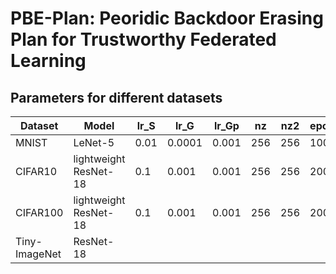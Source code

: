 # PBE-Plan: Peoridic Backdoor Erasing Plan for Trustworthy Federated Learning

## Parameters for different datasets

|Dataset|Model|lr_S|lr_G|lr_Gp|nz|nz2|epoch|schduler_milestone|
|--|--|--|--|--|--|--|--|--|
|MNIST|LeNet-5|0.01|0.0001|0.001|256|256|100|[40, 80]|
|CIFAR10|lightweight ResNet-18|0.1|0.001|0.001|256|256|200||
|CIFAR100|lightweight ResNet-18|0.1|0.001|0.001|256|256|200||
|Tiny-ImageNet| ResNet-18| 